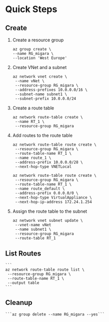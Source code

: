 # Quick Steps

## Create

1. Create a resource group

	```
	az group create \
   --name RG_migara \
   --location 'West Europe'
	```

2. Create VNet and a subnet

	```
	az network vnet create \
	 --name vNet \
	 --resource-group RG_migara \
	 --address-prefixes 10.0.0.0/16 \
	 --subnet-name subnet1 \
	 --subnet-prefix 10.0.0.0/24
	```

3. Create a route table
	
	```
	az network route-table create \
	 --name RT_1 \
	 --resource-group RG_migara
	```

4. Add routes to the route table

	```
	az network route-table route create \
	 --resource-group RG_migara \
	 --route-table-name RT_1 \
	 --name route_1 \
	 --address-prefix 10.0.0.0/28 \
	 --next-hop-type VNETLocal
	```

	```
	az network route-table route create \
	 --resource-group RG_migara \
	 --route-table-name RT_1 \
	 --name route_default \
	 --address-prefix 0.0.0.0/0 \
	 --next-hop-type VirtualAppliance \
	 --next-hop-ip-address 172.24.1.254
	```

5. Assign the route table to the subnet

	```
	az network vnet subnet update \
	 --vnet-name vNet 
	 --name subnet1 \
	 --resource-group RG_migara 
	 --route-table RT_1
	```


## List Routes

	```
	az network route-table route list \
	 --resource-group RG_migara \
	 --route-table-name RT_1 \
	 --output table
	```

## Cleanup

	```az group delete --name RG_migara --yes```

